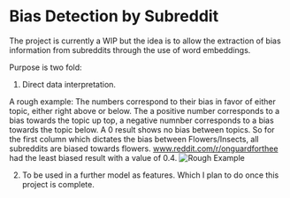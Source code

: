 # Bias Detection by Subreddit

The project is currently a WIP but the idea is to allow the extraction of bias information from subreddits through the use of word embeddings.

Purpose is two fold:
1. Direct data interpretation.

A rough example:
The numbers correspond to their bias in favor of either topic, either right above or below. The a positive number corresponds to a bias towards the topic up top, a negative numnber corresponds to a bias towards the topic below. A 0 result shows no bias between topics.
So for the first column which dictates the bias between Flowers/Insects, all subreddits are biased towards flowers. www.reddit.com/r/onguardforthee had the least biased result with a value of 0.4.
![Rough Example](https://i.imgur.com/G79XP8r.png)

2. To be used in a further model as features. Which I plan to do once this project is complete.
